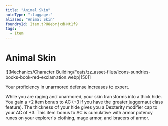 ```yaml
---
title: "Animal Skin"
noteType: ":luggage:"
aliases: "Animal Skin"
foundryId: Item.tPU8ebnjxdHNt1f9
tags:
  - Item
---
```


# Animal Skin
![[Mechanics/Character Building/Feats/zz_asset-files/icons-sundries-books-book-red-exclamation.webp|150]]

Your proficiency in unarmored defense increases to expert.

While you are raging and unarmored, your skin transforms into a thick hide. You gain a +2 item bonus to AC (+3 if you have the greater juggernaut class feature). The thickness of your hide gives you a Dexterity modifier cap to your AC of +3. This item bonus to AC is cumulative with armor potency runes on your explorer's clothing, mage armor, and bracers of armor.
